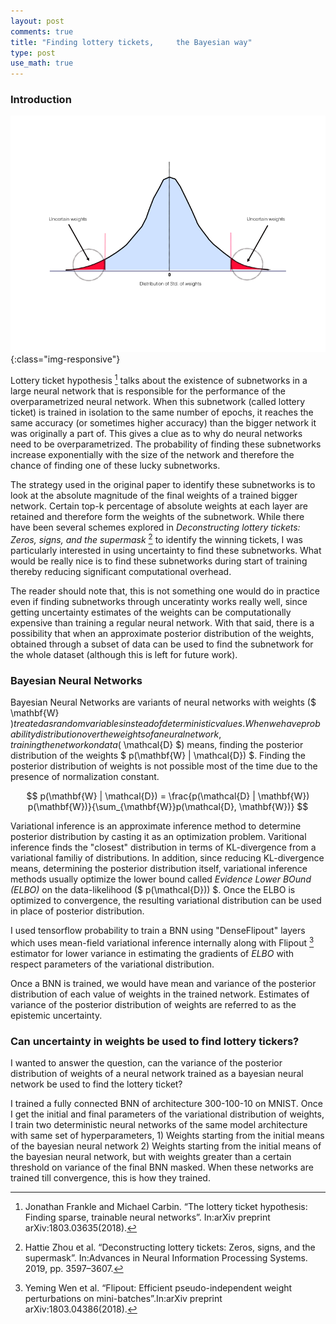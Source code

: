 ```yaml
---
layout: post
comments: true
title: "Finding lottery tickets,     the Bayesian way"
type: post
use_math: true
---
```


### Introduction

![distribution_of_weights](/assets/distribution_of_weights.png){:class="img-responsive"}

Lottery ticket hypothesis [^1] talks about the existence of subnetworks in a large neural network that is responsible for the performance of the overparametrized neural network. When this subnetwork (called lottery ticket) is trained in isolation to the same number of epochs, it reaches the same accuracy (or sometimes higher accuracy) than the bigger network it was originally a part of. This gives a clue as to why do neural networks need to be overparametrized. The probability of finding these subnetworks increase exponentially with the size of the network and therefore the chance of finding one of these lucky subnetworks.

The strategy used in the original paper to identify these subnetworks is to look at the absolute magnitude of the final weights of a trained bigger network. Certain top-k percentage of absolute weights at each layer are retained and therefore form the weights of the subnetwork. While there have been several schemes explored in _Deconstructing lottery tickets: Zeros, signs, and the supermask_ [^2]  to identify the winning tickets, I was particularly interested in using uncertainty to find these subnetworks. What would be really nice is to find these subnetworks during start of training thereby reducing significant computational overhead.

The reader should note that, this is not something one would do in practice even if finding subnetworks through unceratinty works really well, since getting uncertainty estimates of the weights can be computationally expensive than training a regular neural network. With that said, there is a possibility that when an approximate posterior distribution of the weights, obtained through a subset of data can be used to find the subnetwork for the whole dataset (although this is left for future work).

### Bayesian Neural Networks


Bayesian Neural Networks are variants of neural networks with weights ($ \mathbf{W} $) treated as random variables instead of deterministic values. When we have probability distribution over the weights of a neural network, training the network on data ($ \mathcal{D} $) means, finding the posterior distribution of the weights $ p(\mathbf{W} \| \mathcal{D}) $. Finding the posterior distribution of weights is not possible most of the time due to the presence of normalization constant. 


$$    p(\mathbf{W} | \mathcal{D}) = \frac{p(\mathcal{D} | \mathbf{W}) p(\mathbf{W})}{\sum_{\mathbf{W}}p(\mathcal{D}, \mathbf{W})} $$


Variational inference is an approximate inference method to determine posterior distribution by casting it as an optimization problem. Varitional inference finds the "closest" distribution in terms of KL-divergence from a variational familiy of distributions. In addition, since reducing KL-divergence means, determining the posterior distribution itself, variational inference methods usually optimize the lower bound called _Evidence Lower BOund (ELBO)_ on the data-likelihood ($ p(\mathcal{D})) $. Once the ELBO is optimized to convergence, the resulting variational distribution can be used in place of posterior distribution.

I used tensorflow probability to train a BNN using "DenseFlipout" layers which uses mean-field variational inference internally along with Flipout [^3]  estimator for lower variance in estimating the gradients of _ELBO_ with respect parameters of the variational distribution. 

Once a BNN is trained, we would have mean and variance of the posterior distribution of each value of weights in the trained network. Estimates of variance of the posterior distribution of weights are referred to as the epistemic uncertainty.

### Can uncertainty in weights be used to find lottery tickers?


I wanted to answer the question, can the variance of the posterior distribution of weights of a neural network trained as a bayesian neural network be used to find the lottery ticket? 

I trained a fully connected BNN of architecture 300-100-10 on MNIST. Once I get the initial and final parameters of the variational distribution of weights, I train two deterministic neural networks of the same model architecture with same set of hyperparameters, 1) Weights starting from the initial means of the bayesian neural network 2) Weights starting from the initial means of the bayesian neural network, but with weights greater than a certain threshold on variance of the final BNN masked. When these networks are trained till convergence, this is how they trained.

[^1]: Jonathan Frankle  and  Michael  Carbin.  “The  lottery  ticket  hypothesis:  Finding  sparse,  trainable neural networks”. In:arXiv preprint arXiv:1803.03635(2018).
[^2]: Hattie Zhou et al. “Deconstructing lottery tickets: Zeros, signs, and the supermask”. In:Advances in Neural Information Processing Systems. 2019, pp. 3597–3607.
[^3]: Yeming Wen et al. “Flipout: Efficient pseudo-independent weight perturbations on mini-batches”.In:arXiv preprint arXiv:1803.04386(2018).
